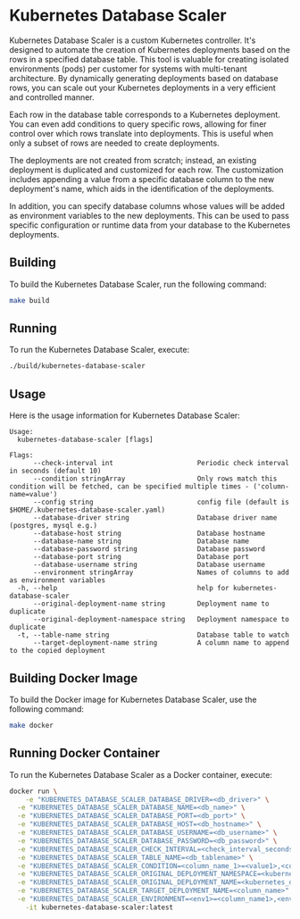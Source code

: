 
# Kubernetes Database Scaler

Kubernetes Database Scaler is a custom Kubernetes controller. It's designed to automate the creation of Kubernetes deployments based on the rows in a specified database table. This tool is valuable for creating isolated environments (pods) per customer for systems with multi-tenant architecture. By dynamically generating deployments based on database rows, you can scale out your Kubernetes deployments in a very efficient and controlled manner.

Each row in the database table corresponds to a Kubernetes deployment. You can even add conditions to query specific rows, allowing for finer control over which rows translate into deployments. This is useful when only a subset of rows are needed to create deployments.

The deployments are not created from scratch; instead, an existing deployment is duplicated and customized for each row. The customization includes appending a value from a specific database column to the new deployment's name, which aids in the identification of the deployments. 

In addition, you can specify database columns whose values will be added as environment variables to the new deployments. This can be used to pass specific configuration or runtime data from your database to the Kubernetes deployments.

## Building

To build the Kubernetes Database Scaler, run the following command:

```bash
make build
```

## Running

To run the Kubernetes Database Scaler, execute:

```bash
./build/kubernetes-database-scaler
```

## Usage

Here is the usage information for Kubernetes Database Scaler:

```
Usage:
  kubernetes-database-scaler [flags]

Flags:
      --check-interval int                     Periodic check interval in seconds (default 10)
      --condition stringArray                  Only rows match this condition will be fetched, can be specified multiple times - ('column-name=value')
      --config string                          config file (default is $HOME/.kubernetes-database-scaler.yaml)
      --database-driver string                 Database driver name (postgres, mysql e.g.)
      --database-host string                   Database hostname
      --database-name string                   Database name
      --database-password string               Database password
      --database-port string                   Database port
      --database-username string               Database username
      --environment stringArray                Names of columns to add as environment variables
  -h, --help                                   help for kubernetes-database-scaler
      --original-deployment-name string        Deployment name to duplicate
      --original-deployment-namespace string   Deployment namespace to duplicate
  -t, --table-name string                      Database table to watch
      --target-deployment-name string          A column name to append to the copied deployment

```

## Building Docker Image

To build the Docker image for Kubernetes Database Scaler, use the following command:

```bash
make docker
```

## Running Docker Container

To run the Kubernetes Database Scaler as a Docker container, execute:

```bash
docker run \
	-e "KUBERNETES_DATABASE_SCALER_DATABASE_DRIVER=<db_driver>" \
  -e "KUBERNETES_DATABASE_SCALER_DATABASE_NAME=<db_name>" \
  -e "KUBERNETES_DATABASE_SCALER_DATABASE_PORT=<db_port>" \
  -e "KUBERNETES_DATABASE_SCALER_DATABASE_HOST=<db_hostname>" \
  -e "KUBERNETES_DATABASE_SCALER_DATABASE_USERNAME=<db_username>" \
  -e "KUBERNETES_DATABASE_SCALER_DATABASE_PASSWORD=<db_password>" \
  -e "KUBERNETES_DATABASE_SCALER_CHECK_INTERVAL=<check_interval_seconds>" \
  -e "KUBERNETES_DATABASE_SCALER_TABLE_NAME=<db_tablename>" \
  -e "KUBERNETES_DATABASE_SCALER_CONDITION=<column_name_1>=<value1>,<column_name_2>=<value2>" \
  -e "KUBERNETES_DATABASE_SCALER_ORIGINAL_DEPLOYMENT_NAMESPACE=<kubernetes_namespace>" \
  -e "KUBERNETES_DATABASE_SCALER_ORIGINAL_DEPLOYMENT_NAME=<kubernetes_deployment_name>" \
  -e "KUBERNETES_DATABASE_SCALER_TARGET_DEPLOYMENT_NAME=<column_name>" \
  -e "KUBERNETES_DATABASE_SCALER_ENVIRONMENT=<env1>=<column_name1>,<env2>=<column_name2>" \
	-it kubernetes-database-scaler:latest
```
